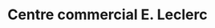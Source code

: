 ---
title: "Centre commercial E. Leclerc"
url: /gourin/centre-commercial-e-leclerc/
shop: supermarché
---